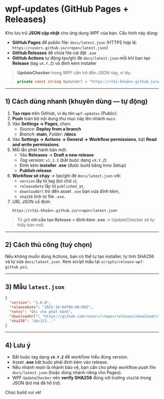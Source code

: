 
# wpf-updates (GitHub Pages + Releases)

Kho lưu trữ **JSON cập nhật** cho ứng dụng WPF của bạn. Cấu hình này dùng:
- **GitHub Pages** để public file: `docs/latest.json` (HTTPS hợp lệ: `https://<user>.github.io/<repo>/latest.json`)
- **GitHub Releases** để chứa file cài đặt `.exe`
- **GitHub Actions** tự động tạo/ghi đè `docs/latest.json` mỗi khi bạn tạo **Release** (tag `vX.Y.Z`) và đính kèm installer

> **UpdateChecker** trong WPF cần trỏ đến JSON này, ví dụ:
>
> ```csharp
> private const string UpdateUrl = "https://<tài-khoản>.github.io/wpf-updates/latest.json";
> ```

---

## 1) Cách dùng nhanh (khuyên dùng — **tự động**)
1. **Tạo repo** trên GitHub, ví dụ tên `wpf-updates` (Public).
2. **Push** toàn bộ nội dung thư mục này lên nhánh `main`.
3. Vào **Settings → Pages**, chọn:
   - *Source*: **Deploy from a branch**
   - *Branch*: **main**, *Folder*: **/docs**
4. Vào **Settings → Actions → General → Workflow permissions**, bật **Read and write permissions**.
5. Mỗi lần phát hành bản mới:
   - Vào **Releases** → **Draft a new release**
   - *Tag version*: `v1.2.3` (bắt buộc dạng `vX.Y.Z`)
   - Đính kèm **installer .exe** (được build bằng Inno Setup)
   - **Publish release**
6. **Workflow sẽ chạy** → tạo/ghi đè `docs/latest.json` với:
   - `version` lấy từ tag (bỏ chữ `v`),
   - `releaseDate` lấy từ `published_at`,
   - `downloadUrl` trỏ đến asset `.exe` bạn vừa đính kèm,
   - `sha256` tính từ file `.exe`.
7. URL JSON cố định:
   ```
   https://<tài-khoản>.github.io/<repo>/latest.json
   ```

> Từ giờ **chỉ cần tạo Release + đính kèm .exe** → UpdateChecker sẽ tự thấy bản mới.

---

## 2) Cách thủ công (tuỳ chọn)
Nếu không muốn dùng Actions, bạn có thể tự tạo installer, tự tính SHA256 và tự sửa `docs/latest.json`. Xem script mẫu tại `scripts/release-wpf-github.ps1`.

---

## 3) Mẫu `latest.json`
```json
{
  "version": "1.0.0",
  "releaseDate": "2025-10-04T00:00:00Z",
  "notes": "Ghi chú phát hành",
  "downloadUrl": "https://github.com/<user>/<repo>/releases/download/v1.0.0/YourInstaller-1.0.0-setup.exe",
  "sha256": "abc123..."
}
```

---

## 4) Lưu ý
- Bắt buộc tag dạng **`vX.Y.Z`** để workflow hiểu đúng version.
- Asset **.exe** bắt buộc phải đính kèm vào release.
- Nếu nhánh *main* là nhánh bảo vệ, bạn cần cho phép workflow push file `docs/latest.json` (hoặc dùng nhánh riêng cho Pages).
- WPF `UpdateChecker` nên **verify SHA256** đúng với trường `sha256` trong JSON (bộ mã đã hỗ trợ).

Chúc build vui vẻ!

